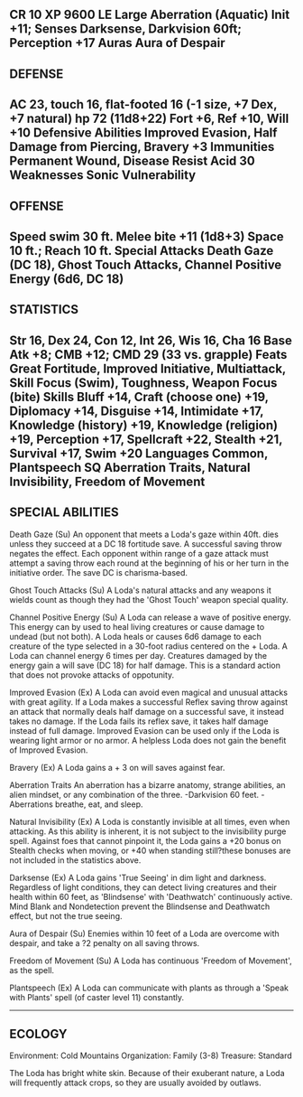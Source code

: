 
CR 10
XP 9600
LE Large Aberration (Aquatic)
Init +11; Senses Darksense, Darkvision 60ft; Perception +17
Auras Aura of Despair
------------------------------
DEFENSE
------------------------------
AC 23, touch 16, flat-footed 16 (-1 size, +7 Dex, +7 natural)
hp 72 (11d8+22)
Fort +6, Ref +10, Will +10
Defensive Abilities Improved Evasion, Half Damage from Piercing, Bravery +3
Immunities Permanent Wound, Disease Resist Acid 30 
Weaknesses Sonic Vulnerability
------------------------------
OFFENSE
------------------------------
Speed swim 30 ft.
Melee bite +11 (1d8+3) 
Space 10 ft.; Reach 10 ft.
Special Attacks Death Gaze (DC 18), Ghost Touch Attacks, Channel Positive Energy (6d6, DC 18)
------------------------------
STATISTICS
------------------------------
Str 16, Dex 24, Con 12, Int 26, Wis 16, Cha 16
Base Atk +8; CMB +12; CMD 29 (33 vs. grapple)
Feats Great Fortitude, Improved Initiative, Multiattack, Skill Focus (Swim), Toughness, Weapon Focus (bite)
Skills Bluff +14, Craft (choose one) +19, Diplomacy +14, Disguise +14, Intimidate +17, Knowledge (history) +19, Knowledge (religion) +19, Perception +17, Spellcraft +22, Stealth +21, Survival +17, Swim +20
Languages Common, Plantspeech
SQ Aberration Traits, Natural Invisibility, Freedom of Movement
------------------------------
SPECIAL ABILITIES
------------------------------
Death Gaze (Su) 
 An opponent that meets a Loda's gaze within 40ft. dies unless they succeed at a DC 18 fortitude save. A successful saving throw negates the effect. Each opponent within range of a gaze attack must attempt a saving throw each round at the beginning of his or her turn in the initiative order.  The save DC is charisma-based.

Ghost Touch Attacks (Su) 
 A Loda's natural attacks and any weapons it wields count as though they had the 'Ghost Touch' weapon special quality.

Channel Positive Energy (Su) 
 A Loda can release a wave of positive energy.  This energy can by used to heal living creatures or cause damage to undead (but not both).  A Loda heals or causes 6d6 damage to each creature of the type selected in a 30-foot radius centered on the + Loda.  A Loda can channel energy 6 times per day.  Creatures damaged by the energy gain a will save (DC 18) for half damage.  This is a standard action that does not provoke attacks of oppotunity.

Improved Evasion (Ex) 
A Loda can avoid even magical and unusual attacks with great agility. If a Loda makes a successful Reflex saving throw against an attack that normally deals half damage on a successful save, it instead takes no damage. If the Loda fails its reflex save, it takes half damage instead of full damage. Improved Evasion can be used only if the Loda is wearing light armor or no armor. A helpless Loda does not gain the benefit of Improved Evasion.

Bravery (Ex) 
A Loda gains a + 3 on will saves against fear.

Aberration Traits
An aberration has a bizarre anatomy, strange abilities, an alien mindset, or any combination of the three.
-Darkvision 60 feet.
-Aberrations breathe, eat, and sleep.

Natural Invisibility (Ex) 
 A Loda is constantly invisible at all times, even when attacking. As this ability is inherent, it is not subject to the invisibility purge spell. Against foes that cannot pinpoint it, the Loda gains a +20 bonus on Stealth checks when moving, or +40 when standing still?these bonuses are not included in the statistics above.

Darksense (Ex) 
 A Loda gains 'True Seeing' in dim light and darkness.  Regardless of light conditions, they can detect living creatures and their health within 60 feet, as 'Blindsense' with 'Deathwatch' continuously active.  Mind Blank and Nondetection prevent the Blindsense and Deathwatch effect, but not the true seeing.

Aura of Despair (Su) 
 Enemies within 10 feet of a Loda are overcome with despair, and take a ?2 penalty on all saving throws.

Freedom of Movement (Su) 
 A Loda has continuous 'Freedom of Movement', as the spell.

Plantspeech (Ex) 
 A Loda can communicate with plants as through a 'Speak with Plants' spell (of caster level 11) constantly.

------------------------------
ECOLOGY
------------------------------
Environment: Cold Mountains
Organization: Family (3-8)
Treasure: Standard

The Loda has bright white skin. Because of their exuberant nature, a Loda will frequently attack crops, so they are usually avoided by outlaws.

